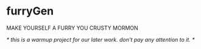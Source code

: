 # furryGen
MAKE YOURSELF A FURRY YOU CRUSTY MORMON

_\* this is a warmup project for our later work. don't pay any attention to it. \*_
